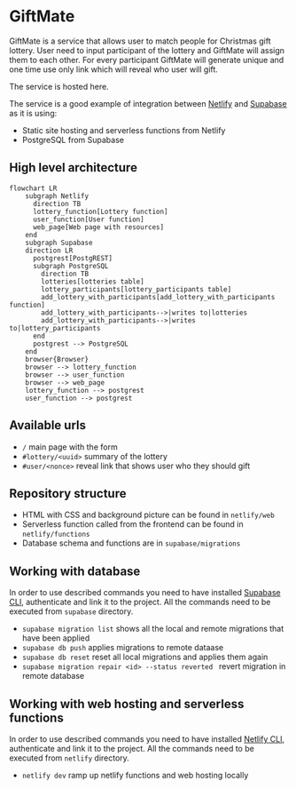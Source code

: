# GiftMate

GiftMate is a service that allows user to match people for Christmas gift lottery. User need to input participant of the lottery and GiftMate will assign them to each other. For every participant GiftMate will generate unique and one time use only link which will reveal who user will gift.

The service is hosted here.

The service is a good example of integration between [Netlify](https://www.netlify.com/) and [Supabase](https://supabase.com/) as it is using:
* Static site hosting and serverless functions from Netlify
* PostgreSQL from Supabase

## High level architecture

```mermaid
flowchart LR
    subgraph Netlify
      direction TB
      lottery_function[Lottery function]
      user_function[User function]
      web_page[Web page with resources]
    end
    subgraph Supabase
    direction LR
      postgrest[PostgREST]
      subgraph PostgreSQL
        direction TB
        lotteries[lotteries table]
        lottery_participants[lottery_participants table]
        add_lottery_with_participants[add_lottery_with_participants function]
        add_lottery_with_participants-->|writes to|lotteries
        add_lottery_with_participants-->|writes to|lottery_participants
      end
      postgrest --> PostgreSQL
    end
    browser{Browser}
    browser --> lottery_function
    browser --> user_function
    browser --> web_page
    lottery_function --> postgrest
    user_function --> postgrest
```

## Available urls

* `/` main page with the form
* `#lottery/<uuid>` summary of the lottery
* `#user/<nonce>` reveal link that shows user who they should gift

## Repository structure

* HTML with CSS and background picture can be found in `netlify/web`
* Serverless function called from the frontend can be found in `netlify/functions`
* Database schema and functions are in `supabase/migrations`

## Working with database

In order to use described commands you need to have installed [Supabase CLI](https://supabase.com/docs/reference/cli/start), authenticate and link it to the project. All the commands need to be executed from `supabase` directory.

* `supabase migration list` shows all the local and remote migrations that have been applied
* `supabase db push` applies migrations to remote dataase
* `supabase db reset` reset all local migrations and applies them again
* `supabase migration repair <id> --status reverted ` revert migration in remote database

## Working with web hosting and serverless functions

In order to use described commands you need to have installed [Netlify CLI](https://docs.netlify.com/cli/get-started/), authenticate and link it to the project. All the commands need to be executed from `netlify` directory.

* `netlify dev` ramp up netlify functions and web hosting locally

